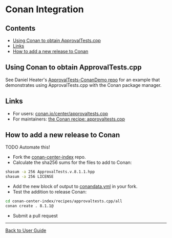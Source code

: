 <!--
GENERATED FILE - DO NOT EDIT
This file was generated by [MarkdownSnippets](https://github.com/SimonCropp/MarkdownSnippets).
Source File: /doc/mdsource/ConanIntegration.source.md
To change this file edit the source file and then execute ./run_markdown_templates.sh.
-->

<a id="top"></a>

# Conan Integration

<!-- toc -->
## Contents

  * [Using Conan to obtain ApprovalTests.cpp](#using-conan-to-obtain-approvaltestscpp)
  * [Links](#links)
  * [How to add a new release to Conan](#how-to-add-a-new-release-to-conan)<!-- endtoc -->

## Using Conan to obtain ApprovalTests.cpp

See  Daniel Heater's [ApprovalTests-ConanDemo repo](https://github.com/dheater/ApprovalTests-ConanDemo) for an example that demonstrates using ApprovalTests.cpp with the Conan package manager.

## Links

* For users: [conan.io/center/approvaltests.cpp](https://conan.io/center/approvaltests.cpp/8.1.0/?user=_&channel=_)
* For maintainers: [the Conan recipe: approvaltests.cpp](https://github.com/conan-io/conan-center-index/tree/master/recipes/approvaltests.cpp)

## How to add a new release to Conan

TODO Automate this!

* Fork the [conan-center-index](https://github.com/conan-io/conan-center-index/) repo.
* Calculate the sha256 sums for the files to add to Conan:
```bash
shasum -a 256 ApprovalTests.v.8.1.1.hpp
shasum -a 256 LICENSE
```
* Add the new block of output to [conandata.yml](https://github.com/conan-io/conan-center-index/blob/master/recipes/approvaltests.cpp/all/conandata.yml) in your fork.
* Test the addition to release Conan:
```bash
cd conan-center-index/recipes/approvaltests.cpp/all
conan create . 8.1.1@
```

* Submit a pull request

---

[Back to User Guide](/doc/README.md#top)
